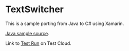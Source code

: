 # TextSwitcher

This is a sample porting from Java to C# using Xamarin.

[Java sample source](https://github.com/googlesamples/android-TextSwitcher).

Link to [Test Run](https://testcloud.xamarin.com/test/76726e8d-66c4-471b-b453-0e30d5fe957c/) on Test Cloud.
